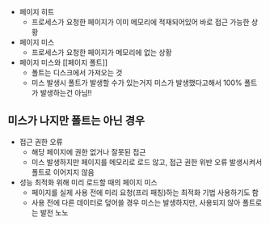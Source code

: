 - 페이지 히트
	- 프로세스가 요청한 페이지가 이미 메모리에 적재되어있어 바로 접근 가능한 상황
- 페이지 미스
	- 프로세스가 요청한 페이지가 메모리에 없는 상황
- 페이지 미스와 [[페이지 폴트]]
	- 폴트는 디스크에서 가져오는 것
	- 미스 발생시 폴트가 발생할 수가 있는거지 미스가 발생했다고해서 100% 폴트가 발생하는건 아님!!
## 미스가 나지만 폴트는 아닌 경우
- 접근 권한 오류
	- 해당 페이지에 권한 없거나 잘못된 접근
	- 미스 발생하지만 페이지를 메모리로 로드 않고, 접근 권한 위반 오류 발생시켜서 폴트로 이어지지 않음
- 성능 최적화 위해 미리 로드할 때의 페이지 미스
	- 페이지를 실제 사용 전에 미리 요청(프리 패칭)하는 최적화 기법 사용하기도 함
	- 사용 전에 다른 데이터로 덮어쓸 경우 미스는 발생하지만, 사용되지 않아 폴트로는 발전 노노